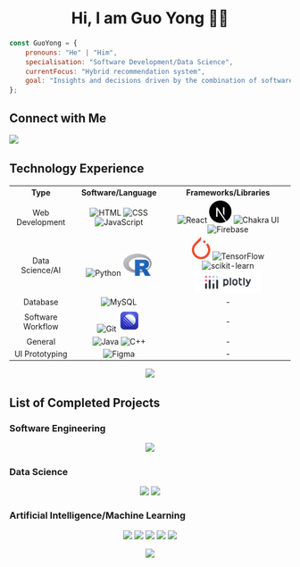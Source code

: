 <h1 align="center">
  Hi, I am Guo Yong 👋🏼
</h1>

```javascript
const GuoYong = {
    pronouns: "He" | "Him",
    specialisation: "Software Development/Data Science",
    currentFocus: "Hybrid recommendation system",
    goal: "Insights and decisions driven by the combination of software and data science"
};
```
<h2>Connect with Me</h2>
<p>
  <a href="https://www.linkedin.com/in/tioguoyong42/">
    <img height="40" src="https://skillicons.dev/icons?i=linkedin" />
  </a>
</p>

<h2>Technology Experience</h2>
<table align="center">
  <tr align="center">
    <th>Type</th>
    <th>Software/Language</th>
    <th>Frameworks/Libraries</th>
  </tr>
  
  <tr align="center">
    <td>Web Development</td>
    <td>
      <img height="40" src="https://user-images.githubusercontent.com/25181517/192158954-f88b5814-d510-4564-b285-dff7d6400dad.png" alt="HTML" title="HTML">
      <img height="40" src="https://user-images.githubusercontent.com/25181517/183898674-75a4a1b1-f960-4ea9-abcb-637170a00a75.png" alt="CSS" title="CSS">
      <img height="40" src="https://user-images.githubusercontent.com/25181517/117447155-6a868a00-af3d-11eb-9cfe-245df15c9f3f.png" alt="JavaScript" title="JavaScript">     </td>
    <td>
      <img height="40" src="https://user-images.githubusercontent.com/25181517/183897015-94a058a6-b86e-4e42-a37f-bf92061753e5.png" alt="React" title="React">
      <img height="40" src="image/NextJS.png" alt="Next" title="Next">
      <img height="40" src="https://user-images.githubusercontent.com/25181517/190887639-d0ba4ec9-ddbe-45dd-bea1-4db83846503e.png" alt="Chakra UI" title="Chakra UI">
      <img height="40" src="https://user-images.githubusercontent.com/25181517/189716855-2c69ca7a-5149-4647-936d-780610911353.png" alt="Firebase" title="Firebase">       </td>
  </tr>
  
  <tr align="center">
    <td>Data Science/AI</td>
    <td>
      <img height="40" src="https://user-images.githubusercontent.com/25181517/183423507-c056a6f9-1ba8-4312-a350-19bcbc5a8697.png" alt="Python" title="Python">	
      <img height="40" src="image/R.png" alt="R" title="R">
    </td>
    <td>
      <img height="40" src="image/PyTorch.png" alt="PyTorch" title="PyTorch">
      <img height="40" src="https://avatars.githubusercontent.com/u/15658638?s=200&v=4" alt="TensorFlow" title="TensorFlow">
      <img height="40" src="https://avatars.githubusercontent.com/u/365630?s=200&v=4" alt="scikit-learn" title="scikit-learn">
      <img height="40" src="image/Plotly.png" alt="Plotly" title="Plotly">
    </td>
  </tr>

  <tr align="center">
    <td>Database</td>
    <td>
      <img height="40" src="https://user-images.githubusercontent.com/25181517/183896128-ec99105a-ec1a-4d85-b08b-1aa1620b2046.png" alt="MySQL" title="MySQL">
    </td>
    <td>
      -
    </td>
  </tr>

  <tr align="center">
    <td>Software Workflow</td>
    <td>
      <img height="40" src="https://user-images.githubusercontent.com/25181517/192108372-f71d70ac-7ae6-4c0d-8395-51d8870c2ef0.png" alt="Git" title="Git">
      <img height="40" src="image/Linear.png" alt="Linear" title="Linear">    
    </td>
    <td>
      -
    </td>
  </tr>
	
  <tr align="center">
    <td>General</td>
    <td>
       <img height="40" src="https://user-images.githubusercontent.com/25181517/117201156-9a724800-adec-11eb-9a9d-3cd0f67da4bc.png" alt="Java" title="Java">
       <img height="40" src="https://user-images.githubusercontent.com/25181517/192106073-90fffafe-3562-4ff9-a37e-c77a2da0ff58.png" alt="C++" title="C++">
    </td>
    <td>
      -
    </td>
  </tr>
  
  <tr align="center">
    <td>UI Prototyping</td>
    <td>
	<img height="40" src="https://user-images.githubusercontent.com/25181517/189715289-df3ee512-6eca-463f-a0f4-c10d94a06b2f.png" alt="Figma" title="Figma">
    </td>
    <td>
      -
    </td>
  </tr>
  
</table>

<p align="center">

</p>

<p align="center">
  <img height="50%" width="auto" src ="https://github-readme-stats-yong-zaii.vercel.app/api?username=yong-zaii&show_icons=true&count_private=true&theme=tokyonight&hide_border=true&hide=stars,issues&bg_color=30,020119,1a1b27,023d4a">
</p>

<h2>List of Completed Projects</h2>

<h3>
   Software Engineering
</h3>

<p align="center">
  <a href="https://github.com/YoNG-Zaii/OpenJIO_Fivver"><img height="50%" width="auto" src ="https://github-readme-stats-yong-zaii.vercel.app/api/pin/?username=yong-zaii&repo=OpenJIO_Fivver&theme=github_dark"></a>
</p>

<h3>
   Data Science
</h3>

<p align="center">
  <a href="https://github.com/YoNG-Zaii/MH3511-FIFA-Analysis"><img height="50%" width="auto" src ="https://github-readme-stats-yong-zaii.vercel.app/api/pin/?username=yong-zaii&repo=MH3511-FIFA-Analysis&theme=gotham"></a>
  <a href="https://github.com/YoNG-Zaii/Singapore-COVID-19-Daily-Cases"><img height="50%" width="auto" src ="https://github-readme-stats-yong-zaii.vercel.app/api/pin/?username=yong-zaii&repo=Singapore-COVID-19-Daily-Cases&theme=gotham"></a>
</p>

<h3>
  Artificial Intelligence/Machine Learning
</h3>

<p align="center">
  <a href="https://github.com/YoNG-Zaii/Casting-Products-Defects-Detection"><img height="50%" width="auto" src ="https://github-readme-stats-yong-zaii.vercel.app/api/pin/?username=yong-zaii&repo=Casting-Products-Defects-Detection&theme=aura"></a>
  <a href="https://github.com/YoNG-Zaii/Cuisine-Recommender-System"><img height="50%" width="auto" src ="https://github-readme-stats-yong-zaii.vercel.app/api/pin/?username=yong-zaii&repo=Cuisine-Recommender-System&theme=aura"></a>
  <a href="https://github.com/YoNG-Zaii/Luminos"><img height="50%" width="auto" src ="https://github-readme-stats-yong-zaii.vercel.app/api/pin/?username=yong-zaii&repo=Luminos&theme=aura"></a>
  <a href="https://github.com/YoNG-Zaii/COVID-19-Detection-using-CNN"><img height="50%" width="auto" src ="https://github-readme-stats-yong-zaii.vercel.app/api/pin/?username=yong-zaii&repo=COVID-19-Detection-using-CNN&theme=aura"></a>
  <a href="https://github.com/YoNG-Zaii/Stock-Market-Forecast-using-Stacked-LSTM"><img height="50%" width="auto" src ="https://github-readme-stats-yong-zaii.vercel.app/api/pin/?username=yong-zaii&repo=Stock-Market-Forecast-using-Stacked-LSTM&theme=aura"></a>
</p>

<p align="center">
  <img height="50%" width="auto" src ="https://quotes-github-readme.vercel.app/api?type=horizontal&theme=radical&quote=The%20beauty%20of%20data%20lies%20in%20how%20we%20can%20utilise%20them%20to%20induce%20new%20insights.">
</p>
